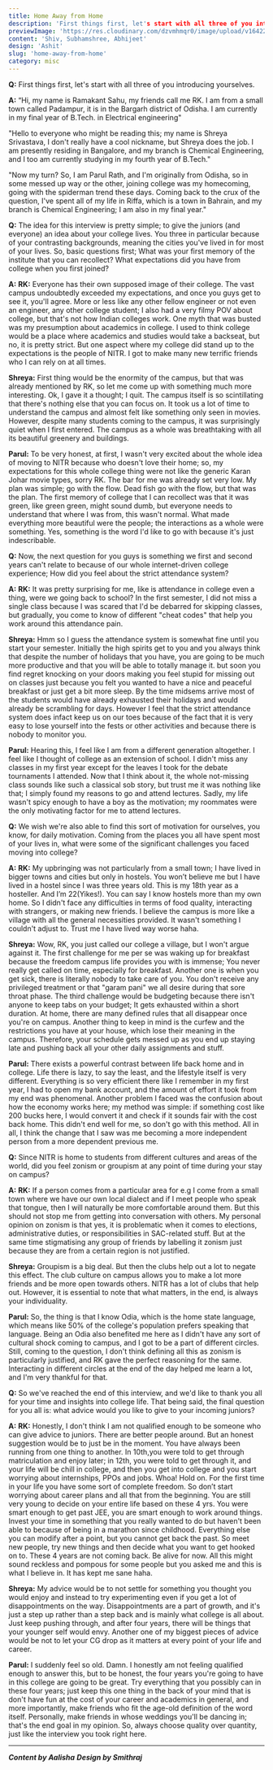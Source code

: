 ```yaml
---
title: Home Away from Home
description: 'First things first, let's start with all three of you introducing yourselves. Hi, my name is Ramakant Sahu...'
previewImage: 'https://res.cloudinary.com/dzvmhmqr0/image/upload/v1642252974/Articles%20Cover%20Image/Home_away_from_Home_tw7z3q.png'
content: 'Shiv, Subhamshree, Abhijeet'
design: 'Ashit'
slug: 'home-away-from-home'
category: misc
---
```


**Q:** First things first, let's start with all three of you introducing yourselves.

**A:** “Hi, my name is Ramakant Sahu, my friends call me RK. I am from a small town called Padampur, it is in the Bargarh district of Odisha. I am currently in my final year of B.Tech. in Electrical engineering"

"Hello to everyone who might be reading this; my name is Shreya Srivastava, I don't really have a cool nickname, but Shreya does the job. I am presently residing in Bangalore, and my branch is Chemical Engineering, and I too am currently studying in my fourth year of B.Tech."

"Now my turn? So, I am Parul Rath, and I'm originally from Odisha, so in some messed up way or the other, joining college was my homecoming, going with the spiderman trend these days. Coming back to the crux of the question, I've spent all of my life in Riffa, which is a town in Bahrain, and my branch is Chemical Engineering; I am also in my final year."

**Q:** The idea for this interview is pretty simple; to give the juniors (and everyone) an idea about your college lives. You three in particular because of your contrasting backgrounds, meaning the cities you've lived in for most of your lives. So, basic questions first; What was your first memory of the institute that you can recollect? What expectations did you have from college when you first joined?

**A:**
**RK:** Everyone has their own supposed image of their college. The vast campus undoubtedly exceeded my expectations, and once you guys get to see it, you'll agree. More or less like any other fellow engineer or not even an engineer, any other college student; I also had a very filmy POV about college, but that's not how Indian colleges work. One myth that was busted was my presumption about academics in college. I used to think college would be a place where academics and studies would take a backseat, but no, it is pretty strict. But one aspect where my college did stand up to the expectations is the people of NITR. I got to make many new terrific friends who I can rely on at all times.

**Shreya:** First thing would be the enormity of the campus, but that was already mentioned by RK, so let me come up with something much more interesting. Ok, I gave it a thought; I quit. The campus itself is so scintillating that there's nothing else that you can focus on. It took us a lot of time to understand the campus and almost felt like something only seen in movies. However, despite many students coming to the campus, it was surprisingly quiet when I first entered. The campus as a whole was breathtaking with all its beautiful greenery and buildings.

**Parul:** To be very honest, at first, I wasn't very excited about the whole idea of moving to NITR because who doesn't love their home; so, my expectations for this whole college thing were not like the generic Karan Johar movie types, sorry RK. The bar for me was already set very low. My plan was simple; go with the flow. Dead fish go with the flow, but that was the plan. The first memory of college that I can recollect was that it was green, like green green, might sound dumb, but everyone needs to understand that where I was from, this wasn't normal. What made everything more beautiful were the people; the interactions as a whole were something. Yes, something is the word I'd like to go with because it's just indescribable.

**Q:** Now, the next question for you guys is something we first and second years can't relate to because of our whole internet-driven college experience; How did you feel about the strict attendance system?

**A:**
**RK:** It was pretty surprising for me, like is attendance in college even a thing, were we going back to school? In the first semester, I did not miss a single class because I was scared that I'd be debarred for skipping classes, but gradually, you come to know of different "cheat codes" that help you work around this attendance pain.

**Shreya:** Hmm so I guess the attendance system is somewhat fine until you start your semester. Initially the high spirits get to you and you always think that despite the number of holidays that you have, you are going to be much more productive and that you will be able to totally manage it. but soon you find regret knocking on your doors making you feel stupid for missing out on classes just because you felt you wanted to have a nice and peaceful breakfast or just get a bit more sleep. By the time midsems arrive most of the students would have already exhausted their holidays and would already be scrambling for days. However I feel that the strict attendance system does infact keep us on our toes because of the fact that it is very easy to lose yourself into the fests or other activities and because there is nobody to monitor you.

**Parul:** Hearing this, I feel like I am from a different generation altogether. I feel like I thought of college as an extension of school. I didn't miss any classes in my first year except for the leaves I took for the debate tournaments I attended. Now that I think about it, the whole not-missing class sounds like such a classical sob story, but trust me it was nothing like that; I simply found my reasons to go and attend lectures. Sadly, my life wasn't spicy enough to have a boy as the motivation; my roommates were the only motivating factor for me to attend lectures.

**Q:** We wish we're also able to find this sort of motivation for ourselves, you know, for daily motivation. Coming from the places you all have spent most of your lives in, what were some of the significant challenges you faced moving into college?

**A:**
**RK:** My upbringing was not particularly from a small town; I have lived in bigger towns and cities but only in hostels. You won’t believe me but I have lived in a hostel since I was three years old. This is my 18th year as a hosteller. And I’m 22(Yikes!). You can say I know hostels more than my own home. So I didn't face any difficulties in terms of food quality, interacting with strangers, or making new friends. I believe the campus is more like a village with all the general necessities provided. It wasn't something I couldn't adjust to. Trust me I have lived way worse haha.

**Shreya:** Wow, RK, you just called our college a village, but I won't argue against it. The first challenge for me per se was waking up for breakfast because the freedom campus life provides you with is immense; You never really get called on time, especially for breakfast. Another one is when you get sick, there is literally nobody to take care of you. You don't receive any privileged treatment or that "garam pani" we all desire during that sore throat phase. The third challenge would be budgeting because there isn't anyone to keep tabs on your budget; It gets exhausted within a short duration. At home, there are many defined rules that all disappear once you're on campus. Another thing to keep in mind is the curfew and the restrictions you have at your house, which lose their meaning in the campus. Therefore, your schedule gets messed up as you end up staying late and pushing back all your other daily assignments and stuff.

**Parul:** There exists a powerful contrast between life back home and in college. Life there is lazy, to say the least, and the lifestyle itself is very different. Everything is so very efficient there like I remember in my first year, I had to open my bank account, and the amount of effort it took from my end was phenomenal. Another problem I faced was the confusion about how the economy works here; my method was simple: if something cost like 200 bucks here, I would convert it and check if it sounds fair with the cost back home. This didn't end well for me, so don't go with this method. All in all, I think the change that I saw was me becoming a more independent person from a more dependent previous me.

**Q:** Since NITR is home to students from different cultures and areas of the world, did you feel zonism or groupism at any point of time during your stay on campus?

**A:**
**RK:** If a person comes from a particular area for e.g I come from a small town where we have our own local dialect and if I meet people who speak that tongue, then I will naturally be more comfortable around them. But this should not stop me from getting into conversation with others. My personal opinion on zonism is that yes, it is problematic when it comes to elections, administrative duties, or responsibilities in SAC-related stuff. But at the same time stigmatising any group of friends by labelling it zonism just because they are from a certain region is not justified.

**Shreya:** Groupism is a big deal. But then the clubs help out a lot to negate this effect. The club culture on campus allows you to make a lot more friends and be more open towards others. NITR has a lot of clubs that help out. However, it is essential to note that what matters, in the end, is always your individuality.

**Parul:** So, the thing is that I know Odia, which is the home state language, which means like 50% of the college's population prefers speaking that language. Being an Odia also benefited me here as I didn't have any sort of cultural shock coming to campus, and I got to be a part of different circles. Still, coming to the question, I don't think defining all this as zonism is particularly justified, and RK gave the perfect reasoning for the same. Interacting in different circles at the end of the day helped me learn a lot, and I'm very thankful for that.

**Q:** So we've reached the end of this interview, and we'd like to thank you all for your time and insights into college life. That being said, the final question for you all is: what advice would you like to give to your incoming juniors?

**A:**
**RK:** Honestly, I don't think I am not qualified enough to be someone who can give advice to juniors. There are better people around. But an honest suggestion would be to just be in the moment. You have always been running from one thing to another. In 10th,you were told to get through matriculation and enjoy later; in 12th, you were told to get through it, and your life will be chill in college, and then you get into college and you start worrying about internships, PPOs and jobs. Whoa! Hold on.
For the first time in your life you have some sort of complete freedom. So don’t start worrying about career plans and all that from the beginning. You are still very young to decide on your entire life based on these 4 yrs. You were smart enough to get past JEE, you are smart enough to work around things. Invest your time in something that you really wanted to do but haven't been able to because of being in a marathon since childhood. Everything else you can modify after a point, but you cannot get back the past. So meet new people, try new things and then decide what you want to get hooked on to. These 4 years are not coming back. Be alive for now. All this might sound reckless and pompous for some people but you asked me and this is what I believe in. It has kept me sane haha.

**Shreya:** My advice would be to not settle for something you thought you would enjoy and instead to try experimenting even if you get a lot of disappointments on the way. Disappointments are a part of growth, and it's just a step up rather than a step back and is mainly what college is all about. Just keep pushing through, and after four years, there will be things that your younger self would envy. Another one of my biggest pieces of advice would be not to let your CG drop as it matters at every point of your life and career.

**Parul:** I suddenly feel so old. Damn. I honestly am not feeling qualified enough to answer this, but to be honest, the four years you're going to have in this college are going to be great. Try everything that you possibly can in these four years; just keep this one thing in the back of your mind that is don't have fun at the cost of your career and academics in general, and more importantly, make friends who fit the age-old definition of the word itself. Personally, make friends in whose weddings you'll be dancing in; that's the end goal in my opinion. So, always choose quality over quantity, just like the interview you took right here.

---

**_Content by Aalisha_**
**_Design by Smithraj_**
